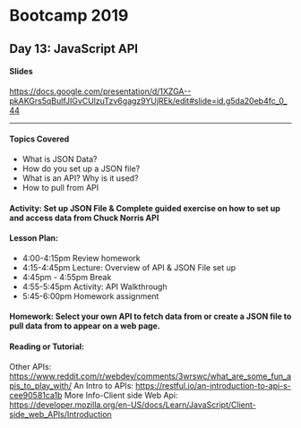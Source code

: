 # Bootcamp 2019

## Day 13: JavaScript API

#### Slides
https://docs.google.com/presentation/d/1XZGA--pkAKGrs5qBulfJIGvCUlzuTzv6gagz9YUjREk/edit#slide=id.g5da20eb4fc_0_44

---
#### Topics Covered
* What is JSON Data?
* How do you set up a JSON file?
* What is an API? Why is it used?
* How to pull from API


#### Activity: Set up JSON File & Complete guided exercise on how to set up and access data from Chuck Norris API


#### Lesson Plan:
* 4:00-4:15pm Review homework
* 4:15-4:45pm Lecture: Overview of API & JSON File set up
* 4:45pm - 4:55pm Break
* 4:55-5:45pm Activity: API Walkthrough
* 5:45-6:00pm Homework assignment


#### Homework: Select your own API to fetch data from or create a JSON file to pull data from to appear on a web page.

#### Reading or Tutorial:
Other APIs: https://www.reddit.com/r/webdev/comments/3wrswc/what_are_some_fun_apis_to_play_with/
An Intro to APIs: https://restful.io/an-introduction-to-api-s-cee90581ca1b
More Info-Client side Web Api: https://developer.mozilla.org/en-US/docs/Learn/JavaScript/Client-side_web_APIs/Introduction
